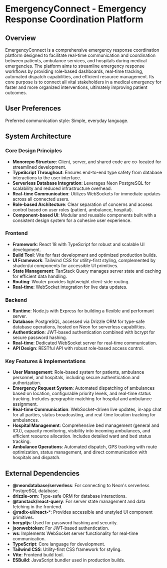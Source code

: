 # EmergencyConnect - Emergency Response Coordination Platform

## Overview
EmergencyConnect is a comprehensive emergency response coordination platform designed to facilitate real-time communication and coordination between patients, ambulance services, and hospitals during medical emergencies. The platform aims to streamline emergency response workflows by providing role-based dashboards, real-time tracking, automated dispatch capabilities, and efficient resource management. Its core purpose is to connect all vital stakeholders in a medical emergency for faster and more organized interventions, ultimately improving patient outcomes.

## User Preferences
Preferred communication style: Simple, everyday language.

## System Architecture
### Core Design Principles
- **Monorepo Structure**: Client, server, and shared code are co-located for streamlined development.
- **TypeScript Throughout**: Ensures end-to-end type safety from database interactions to the user interface.
- **Serverless Database Integration**: Leverages Neon PostgreSQL for scalability and reduced infrastructure overhead.
- **Real-time Communication**: Utilizes WebSockets for immediate updates across all connected users.
- **Role-based Architecture**: Clear separation of concerns and access control based on user roles (patient, ambulance, hospital).
- **Component-based UI**: Modular and reusable components built with a consistent design system for a cohesive user experience.

### Frontend
- **Framework**: React 18 with TypeScript for robust and scalable UI development.
- **Build Tool**: Vite for fast development and optimized production builds.
- **UI Framework**: Tailwind CSS for utility-first styling, complemented by shadcn/ui components for accessible UI primitives.
- **State Management**: TanStack Query manages server state and caching for efficient data handling.
- **Routing**: Wouter provides lightweight client-side routing.
- **Real-time**: WebSocket integration for live data updates.

### Backend
- **Runtime**: Node.js with Express for building a flexible and performant server.
- **Database**: PostgreSQL, accessed via Drizzle ORM for type-safe database operations, hosted on Neon for serverless capabilities.
- **Authentication**: JWT-based authentication combined with bcrypt for secure password hashing.
- **Real-time**: Dedicated WebSocket server for real-time communication.
- **API Design**: RESTful API with robust role-based access control.

### Key Features & Implementations
- **User Management**: Role-based system for patients, ambulance personnel, and hospitals, including secure authentication and authorization.
- **Emergency Request System**: Automated dispatching of ambulances based on location, configurable priority levels, and real-time status tracking. Includes geographic matching for hospital and ambulance assignment.
- **Real-time Communication**: WebSocket-driven live updates, in-app chat for all parties, status broadcasting, and real-time location tracking for ambulances.
- **Hospital Management**: Comprehensive bed management (general and ICU), capacity monitoring, visibility into incoming ambulances, and efficient resource allocation. Includes detailed ward and bed status tracking.
- **Ambulance Operations**: Automated dispatch, GPS tracking with route optimization, status management, and direct communication with hospitals and dispatch.

## External Dependencies
- **@neondatabase/serverless**: For connecting to Neon's serverless PostgreSQL database.
- **drizzle-orm**: Type-safe ORM for database interactions.
- **@tanstack/react-query**: For server state management and data fetching in the frontend.
- **@radix-ui/react-***: Provides accessible and unstyled UI component primitives.
- **bcryptjs**: Used for password hashing and security.
- **jsonwebtoken**: For JWT-based authentication.
- **ws**: Implements WebSocket server functionality for real-time communication.
- **TypeScript**: Core language for development.
- **Tailwind CSS**: Utility-first CSS framework for styling.
- **Vite**: Frontend build tool.
- **ESBuild**: JavaScript bundler used in production builds.